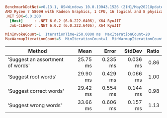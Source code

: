 ``` ini

BenchmarkDotNet=v0.13.1, OS=Windows 10.0.19043.1526 (21H1/May2021Update)
AMD Ryzen 7 5800H with Radeon Graphics, 1 CPU, 16 logical and 8 physical cores
.NET SDK=6.0.200
  [Host]     : .NET 6.0.2 (6.0.222.6406), X64 RyuJIT
  Job-CLEGHY : .NET 6.0.2 (6.0.222.6406), X64 RyuJIT

MinInvokeCount=1  IterationTime=250.0000 ms  MaxIterationCount=20  
MaxWarmupIterationCount=5  MinIterationCount=1  MinWarmupIterationCount=1  

```
|                           Method |     Mean |    Error |   StdDev | Ratio |
|--------------------------------- |---------:|---------:|---------:|------:|
| &#39;Suggest an assortment of words&#39; | 25.75 ms | 0.235 ms | 0.036 ms |  0.86 |
|             &#39;Suggest root words&#39; | 29.90 ms | 0.429 ms | 0.066 ms |  1.00 |
|          &#39;Suggest correct words&#39; | 29.42 ms | 0.554 ms | 0.144 ms |  0.98 |
|            &#39;Suggest wrong words&#39; | 33.66 ms | 0.606 ms | 0.157 ms |  1.13 |
